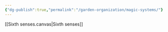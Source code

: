 ```yaml
---
{"dg-publish":true,"permalink":"/garden-organization/magic-systems/"}
---
```



[[Sixth senses.canvas|Sixth senses]]